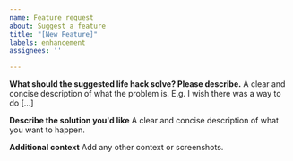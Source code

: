 ```yaml
---
name: Feature request
about: Suggest a feature
title: "[New Feature]"
labels: enhancement
assignees: ''

---
```


**What should the suggested life hack solve? Please describe.**
A clear and concise description of what the problem is. E.g. I wish there was a way to do [...]

**Describe the solution you'd like**
A clear and concise description of what you want to happen.

**Additional context**
Add any other context or screenshots.
